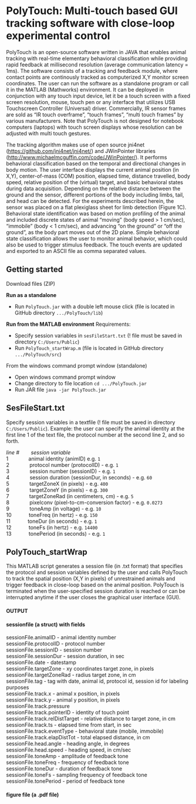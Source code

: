 # PolyTouch: Multi-touch based GUI tracking software with close-loop experimental control
PolyTouch is an open-source software written in JAVA that enables animal tracking with real-time elementary behavioral classification while providing rapid feedback at millisecond resolution (average communication latency = 1ms). The software consists of a tracking and feedback module, where contact points are continously tracked as computerized X,Y monitor screen coordinates. The user can run the software as a standalone program or call it in the MATLAB (Mathworks) environment. It can be deployed in conjunction with any touch input device, let it be a touch screen with a fixed screen resolution, mouse, touch pen or any interface that utilizes USB Touchscreen Controller (Universal) driver. Commercially, IR sensor frames are sold as “IR touch overframe”, “touch frames”, “multi touch frames” by various manufacturers. Note that PolyTouch is not designed for notebook computers (laptops) with touch screen displays whose resolution can be adjusted with multi touch gestures.

The tracking algorithm makes use of open source jni4net (https://github.com/jni4net/jni4net/) and JWinPointer libraries (http://www.michaelmcguffin.com/code/JWinPointer/). It performs behavioral classification based on the temporal and directional changes in body motion. The user interface displays the current animal position (in X,Y), center-of-mass (COM) position, elapsed time, distance travelled, body speed, relative position of the (virtual) target, and basic behavioral states during data acquisition. Depending on the relative distance between the ground and the sensor, different portions of the body including limbs, tail, and head can be detected. For the experiments described herein, the sensor was placed on a flat plexiglass sheet for limb detection (Figure 1C).  Behavioral state identification was based on motion profiling of the animal and included discrete states of animal “moving” (body speed > 1 cm/sec), “immobile” (body < 1 cm/sec), and advancing “on the ground” or “off the ground”, as the body part moves out of the 2D plane. Simple behavioral state classification allows the user to monitor animal behavior, which could also be used to trigger stimulus feedback. The touch events are updated and exported to an ASCII file as comma separated values.

## Getting started
Download files (ZIP)

__Run as a standalone__
  - Run `PolyTouch.jar` with a double left mouse click (file is located in GitHub directory `.../PolyTouch/lib`)

__Run from the MATLAB environment__
Requirements: 
  - Specify session variables in `sesFileStart.txt` (! file must be saved in directory `C:/Users/Public`)
  - Run `PolyTouch_startWrap.m` (file is located in GitHub directory `.../PolyTouch/src`)

From the windows command prompt window (standalone)
  - Open windows command prompt window
  - Change directory to file location `cd .../PolyTouch.jar`
  - Run JAR file `java -jar PolyTouch.jar`

## SesFileStart.txt 
Specify session variables in a textfile (! file must be saved in directory `C:/Users/Public`). Example: the user can specify the animal identity at the first line 1 of the text file, the protocol number at the second line 2, and so forth.

_line #&nbsp;&nbsp;&nbsp;&nbsp;&nbsp;&nbsp;&nbsp;&nbsp;session variable_  
1&nbsp;&nbsp;&nbsp;&nbsp;&nbsp;&nbsp;&nbsp;&nbsp;&nbsp;&nbsp;&nbsp;&nbsp;&nbsp;&nbsp;animal identity (animID) e.g. `1`  
2&nbsp;&nbsp;&nbsp;&nbsp;&nbsp;&nbsp;&nbsp;&nbsp;&nbsp;&nbsp;&nbsp;&nbsp;&nbsp;&nbsp;protocol number (protocolID) - e.g. `1`  
3&nbsp;&nbsp;&nbsp;&nbsp;&nbsp;&nbsp;&nbsp;&nbsp;&nbsp;&nbsp;&nbsp;&nbsp;&nbsp;&nbsp;session number (sessionID) - e.g. `1`  
4&nbsp;&nbsp;&nbsp;&nbsp;&nbsp;&nbsp;&nbsp;&nbsp;&nbsp;&nbsp;&nbsp;&nbsp;&nbsp;&nbsp;session duration (sessionDur, in seconds) - e.g. `60`  
5&nbsp;&nbsp;&nbsp;&nbsp;&nbsp;&nbsp;&nbsp;&nbsp;&nbsp;&nbsp;&nbsp;&nbsp;&nbsp;&nbsp;targetZoneX (in pixels) - e.g. `400`  
6&nbsp;&nbsp;&nbsp;&nbsp;&nbsp;&nbsp;&nbsp;&nbsp;&nbsp;&nbsp;&nbsp;&nbsp;&nbsp;&nbsp;targetZoneY (in pixels) - e.g. `300`  
7&nbsp;&nbsp;&nbsp;&nbsp;&nbsp;&nbsp;&nbsp;&nbsp;&nbsp;&nbsp;&nbsp;&nbsp;&nbsp;&nbsp;targetZoneRad (in centimeters, cm) - e.g. `5`  
8&nbsp;&nbsp;&nbsp;&nbsp;&nbsp;&nbsp;&nbsp;&nbsp;&nbsp;&nbsp;&nbsp;&nbsp;&nbsp;&nbsp;pixelconv (pixel-to-cm-conversion factor) - e.g. `0.0273`  
9&nbsp;&nbsp;&nbsp;&nbsp;&nbsp;&nbsp;&nbsp;&nbsp;&nbsp;&nbsp;&nbsp;&nbsp;&nbsp;&nbsp;toneAmp (in voltage) - e.g. `10`  
10&nbsp;&nbsp;&nbsp;&nbsp;&nbsp;&nbsp;&nbsp;&nbsp;&nbsp;&nbsp;&nbsp;&nbsp;toneFreq (in hertz) - e.g. `150`  
11&nbsp;&nbsp;&nbsp;&nbsp;&nbsp;&nbsp;&nbsp;&nbsp;&nbsp;&nbsp;&nbsp;&nbsp;toneDur (in seconds) - e.g. `1`  
12&nbsp;&nbsp;&nbsp;&nbsp;&nbsp;&nbsp;&nbsp;&nbsp;&nbsp;&nbsp;&nbsp;&nbsp;toneFs (in hertz) - e.g. `14400`  
13&nbsp;&nbsp;&nbsp;&nbsp;&nbsp;&nbsp;&nbsp;&nbsp;&nbsp;&nbsp;&nbsp;&nbsp;tonePeriod (in seconds) - e.g. `1` 

## PolyTouch_startWrap
This MATLAB script generates a session file (in .txt format) that specifies the protocol and session variables defined by the user and  calls PolyTouch to track the spatial position (X,Y in pixels) of unrestrained animals and trigger feedback in close-loop based on the animal position. PolyTouch is terminated when the user-specified session duration is reached or can be interrupted anytime if the user closes the graphical user interface (GUI).

#### OUTPUT
#### sessionfile (a struct) with fields  
sessionFile.animalID - animal identity number  
sessionFile.protocolID - protocol number  
sessionFile.sessionID - session number  
sessionFile.sessionDur - session duration, in sec  
sessionFile.date - datestamp  
sessionFile.targetZone - xy coordinates target zone, in pixels  
sessionFile.targetZoneRad - radius target zone, in cm  
sessionFile.tag - tag with date, animal id, protocol id, session id for labeling purposes  
sessionFile.track.x - animal x position, in pixels  
sessionFile.track.y - animal y position, in pixels  
sessionFile.track.pressure  
sessionFile.track.pointerID - identity of touch point  
sessionFile.track.relDistTarget - relative distance to target zone, in cm  
sessionFile.track.ts - elapsed time from start, in sec  
sessionFile.track.eventType - behavioral state (mobile, immobile)  
sessionFile.track.elapDistTot - total elapsed distance, in cm  
sessionFile.head.angle - heading angle, in degrees  
sessionFile.head.speed - heading speed, in cm/sec  
sessionFile.toneAmp - amplitude of feedback tone  
sessionFile.toneFreq - frequency of feedback tone  
sessionFile.toneDur - duration of feedback tone  
sessionFile.toneFs - sampling frequency of feedback tone  
sessionFile.tonePeriod - period of feedback tone  
#### figure file (a .pdf file)


